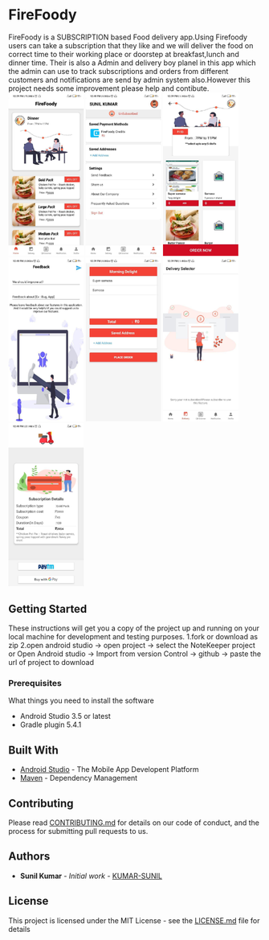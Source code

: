 # FireFoody

FireFoody is a SUBSCRIPTION based Food delivery app.Using Firefoody users can take a subscription that they like and we will deliver the food on correct time to their working place or doorstep at breakfast,lunch and dinner time.
Their is also a Admin and delivery boy planel in this app which the admin can use to track subscriptions and orders from different customers and notifications are send by admin system also.However this project needs some improvement please help and contibute.</br>
<img src="https://github.com/sunil-kumarr/FireFoody/blob/master/Screenshots/home.jpg" width="150">
<img src="https://github.com/sunil-kumarr/FireFoody/blob/master/Screenshots/profile.jpg" width="150">
<img src="https://github.com/sunil-kumarr/FireFoody/blob/master/Screenshots/menu.jpg" width="150">
<img src="https://github.com/sunil-kumarr/FireFoody/blob/master/Screenshots/feedback.jpg" width="150">
<img src="https://github.com/sunil-kumarr/FireFoody/blob/master/Screenshots/orders.jpg" width="150">
<img src="https://github.com/sunil-kumarr/FireFoody/blob/master/Screenshots/Special%20feature.jpg" width="150">
<img src="https://github.com/sunil-kumarr/FireFoody/blob/master/Screenshots/payment.jpg" width="150">




## Getting Started

These instructions will get you a copy of the project up and running on your local machine for development and testing purposes.
1.fork or download as zip
2.open android studio -> open project -> select the NoteKeeper project
or
Open Android studio -> Import from version Control -> github -> paste the url of project to download


### Prerequisites

What things you need to install the software
* Android Studio 3.5 or latest
* Gradle plugin 5.4.1

## Built With

* [Android Studio](https://developer.android.com/studio/) - The Mobile App Developent Platform
* [Maven](https://maven.apache.org/) - Dependency Management

## Contributing

Please read [CONTRIBUTING.md](https://github.com/sunil-kumarr/NoteKeeper/blob/master/CONTRIBUTING.md) for details on our code of conduct, and the process for submitting pull requests to us.


## Authors

* **Sunil Kumar** - *Initial work* - [KUMAR-SUNIL](https://github.com/sunil-kumarr/NoteKeeper/edit/master/README.md)

## License

This project is licensed under the MIT License - see the [LICENSE.md](https://github.com/sunil-kumarr/NoteKeeper/blob/master/LICENSE.md) file for details

